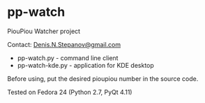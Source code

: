 # pp-watch
PiouPiou Watcher project

Contact: Denis.N.Stepanov@gmail.com

* pp-watch.py - command line client
* pp-watch-kde.py - application for KDE desktop

Before using, put the desired pioupiou number in the source code.

Tested on Fedora 24 (Python 2.7, PyQt 4.11)
